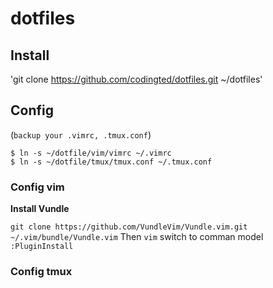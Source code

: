 # dotfiles

## Install

'git clone https://github.com/codingted/dotfiles.git ~/dotfiles'

## Config
(`backup your .vimrc, .tmux.conf`)

```
$ ln -s ~/dotfile/vim/vimrc ~/.vimrc
$ ln -s ~/dotfile/tmux/tmux.conf ~/.tmux.conf
```
### Config vim

**Install Vundle**

`git clone https://github.com/VundleVim/Vundle.vim.git ~/.vim/bundle/Vundle.vim` 
Then `vim` switch to comman model `:PluginInstall`

### Config tmux


